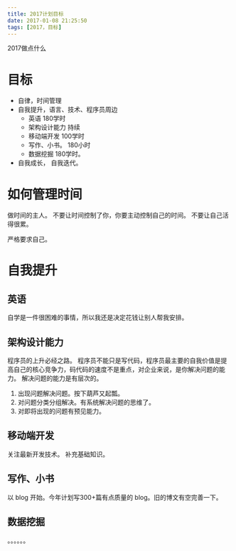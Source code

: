 ```yaml
---
title: 2017计划目标
date: 2017-01-08 21:25:50
tags: [2017，目标]
---
```


2017做点什么
<!--more-->

# 目标
- 自律，时间管理
- 自我提升，语言、技术、程序员周边
    - 英语 180学时
    - 架构设计能力 持续
    - 移动端开发 100学时
    - 写作、小书。 180小时
    - 数据挖掘 180学时。
- 自我成长， 自我迭代。

# 如何管理时间
做时间的主人。
不要让时间控制了你，你要主动控制自己的时间。
不要让自己活得很累。

严格要求自己。

# 自我提升
## 英语
自学是一件很困难的事情，所以我还是决定花钱让别人帮我安排。

## 架构设计能力
程序员的上升必经之路。
程序员不能只是写代码，程序员最主要的自我价值是提高自己的核心竞争力，码代码的速度不是重点，对企业来说，是你解决问题的能力。
解决问题的能力是有层次的。
1. 出现问题解决问题。按下葫芦又起瓢。
2. 对问题分类分组解决。有系统解决问题的思维了。
3. 对即将出现的问题有预见能力。

## 移动端开发
关注最新开发技术。
补充基础知识。

## 写作、小书
以 blog 开始。今年计划写300+篇有点质量的 blog。旧的博文有空完善一下。


## 数据挖掘
。。。。。。

